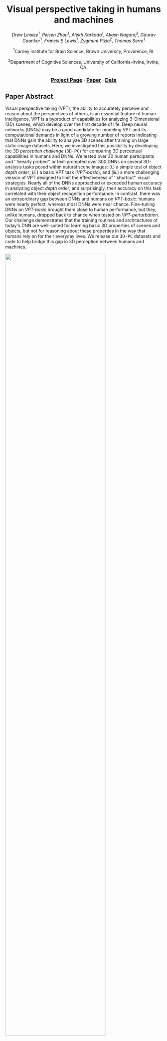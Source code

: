 <div align="center">

# Visual perspective taking in humans and machines

_Drew Linsley<sup>1</sup>, Peisen Zhou<sup>1</sup>, Alekh Karkada<sup>1</sup>, Akash Nagaraj<sup>1</sup>, Gaurav Gaonkar<sup>1</sup>, Francis E Lewis<sup>1</sup>, Zygmunt Pizio<sup>2</sup>, Thomas Serre<sup>1</sup>_
<p><sup>1</sup>Carney Institute for Brain Science, Brown University, Providence, RI.</p>
<p><sup>2</sup>Department of Cognitive Sciences, University of California-Irvine, Irvine, CA.</p>

### [Project Page](https://serre-lab.github.io/VPT/) · [Paper](https://arxiv.org/abs/2406.04138) · [Data](https://huggingface.co/datasets/3D-PC/3D-PC)

</div>

## Paper Abstract
Visual perspective taking (VPT), the ability to accurately perceive and reason about the perspectives of others, is an essential feature of human intelligence. VPT is a byproduct of capabilities for analyzing 3-Dimensional (3D) scenes, which develop over the first decade of life. Deep neural networks (DNNs) may be a good candidate for modeling VPT and its computational demands in light of a growing number of reports indicating that DNNs gain the ability to analyze 3D scenes after training on large static-image datasets. Here, we investigated this possibility by developing the _3D perception challenge_ (<tt>3D-PC</tt>) for comparing 3D perceptual capabilities in humans and DNNs. We tested over 30 human participants and ''linearly probed'' or text-prompted over 300 DNNs on several 3D-analysis tasks posed within natural scene images: (_i._) a simple test of object _depth order_, (_ii._) a basic VPT task (_VPT-basic_), and (_iii._) a more challenging version of VPT designed to limit the effectiveness of ''shortcut'' visual strategies. Nearly all of the DNNs approached or exceeded human accuracy in analyzing object _depth order_, and surprisingly, their accuracy on this task correlated with their object recognition performance. In contrast, there was an extraordinary gap between DNNs and humans on _VPT-basic_: humans were nearly perfect, whereas most DNNs were near chance. Fine-tuning DNNs on _VPT-basic_ brought them close to human performance, but they, unlike humans, dropped back to chance when tested on _VPT-perturbation_. Our challenge demonstrates that the training routines and architectures of today's DNN are well-suited for learning basic 3D properties of scenes and objects, but not for reasoning about these properties in the way that humans rely on for their everyday lives. We release our <tt>3D-PC</tt> datasets and code to help bridge this gap in 3D perception between humans and machines.

<img src="docs/assets/examples.png" width=80%>

## Data Access
#### Hugging Face
We release data for all three tasks: VPT-basic, VPT-strategy, and depth order on Hugging Face.

https://huggingface.co/datasets/3D-PC/3D-PC
```python
from datasets import load_dataset
# config_name: one of ["vpt-basic", "vpt-strategy", "depth"]
dataset = load_dataset("pzhou10/3D-PC", "vpt-basic")
```
#### Download the full dataset
We release the complete 3D-PC dataset along with data splits for training and testing.

https://connectomics.clps.brown.edu/tf_records/VPT/

#### Dataset Content
`train` contains all training images organized by categories. 
```
train
|
|_<category>
|  |_<object>
|    |_<setting>
|      |_<*.png>
```
The corresponding labels are `train_perspective.csv` and `depth_perspective.csv`. We also provide `train_perspective_balanced.csv` and `depth_perspective_balanced.csv`, where the numbers of positive and negative samples are equal.

`perspective` and `depth` contain all data splits for 'VPT' and 'depth order' tasks.
```
perspective/depth
|
|_<split>
|  |_<category> 0/1
|    |_<*.png>
```

## TIMM Evaluation
To linear probe a timm model
```
python run_linear_probe.py --task <task> --data_dir <data_folder>/<task>/ --model_name <model_name>
```

To fine-tune a timm model
```
python run_finetune.py --task <task> --data_dir <data_folder>/<task>/ --model_name <model_name>
```

`data_folder`: Root directory for the dataset

`task`: Either `perspective` or `depth`

`model_name`: TIMM model name

## Citation
```
@ARTICLE{linsley20243dpc,
      title={The 3D-PC: a benchmark for visual perspective taking in humans and machines}, 
      author={Drew Linsley* and Peisen Zhou* and Alekh Karkada Ashok and Akash Nagaraj and Gaurav Gaonkar and Francis E Lewis and Zygmunt Pizlo and Thomas Serre},
      journal={International Conference on Learning Representations},
      year={2025},
}
```
